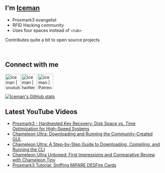 ## I'm [Iceman][website]

- Proxmark3 evangelist
- RFID Hacking community
- Uses four spaces instead of `<tab>`

Contributes quite a bit to open source projects

<br />

## Connect with me

[<img align="left" alt="iceman | youtube" height="50px" src="https://upload.wikimedia.org/wikipedia/commons/0/09/YouTube_full-color_icon_%282017%29.svg" />][youtube]
[<img align="left" alt="iceman | twitter" height="50px" src="https://upload.wikimedia.org/wikipedia/commons/thumb/6/6b/Twitter_Logo_Blue.png/640px-Twitter_Logo_Blue.png" />][twitter]
[<img align="left" alt="iceman | Patreon" height="50px" src="https://upload.wikimedia.org/wikipedia/commons/5/5a/Patreon_logomark.svg" />][patreon]

<br /><br /><br />

[![Iceman's GitHub stats](https://github-readme-stats.vercel.app/api?username=iceman1001&show_icons=true&theme=calm)](https://github.com/anuraghazra/github-readme-stats)


## Latest YouTube Videos
<!-- YOUTUBE:START -->
- [Proxmark3 - Hardnested Key Recovery: Disk Space vs. Time Optimization for High-Speed Systems](https://www.youtube.com/watch?v=k3qg_Vj7fAk)
- [Chameleon Ultra: Downloading and Running the Community-Created GUI.](https://www.youtube.com/watch?v=rHH7iqbX3nY)
- [Chameleon Ultra: A Step-by-Step Guide to Downloading, Compiling, and Running the CLI](https://www.youtube.com/watch?v=VGpAeitNXH0)
- [Chameleon Ultra Unboxed: First Impressions and Comparative Review with Chameleon Tiny](https://www.youtube.com/watch?v=e1ES8ND2Qbs)
- [Proxmark3 Tutorial: Sniffing MIFARE DESFire Cards](https://www.youtube.com/watch?v=vBkjvBFtog4)
<!-- YOUTUBE:END -->

[website]: http://www.icedev.se
[twitter]: https://twitter.com/herrmann1001
[youtube]: https://www.youtube.com/c/ChrisHerrmann1001
[patreon]: https://www.patreon.com/iceman1001
